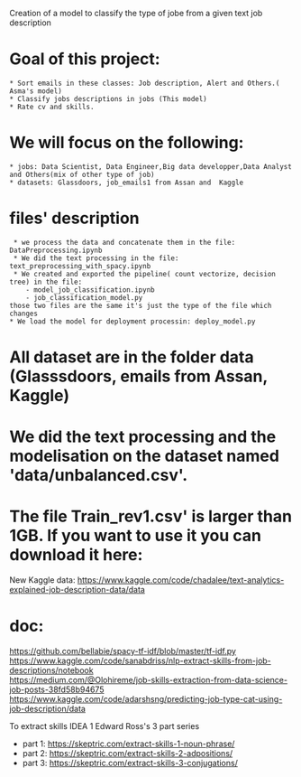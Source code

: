 Creation of a model to classify the type of jobe from a given text job description

# Goal of this project:
    * Sort emails in these classes: Job description, Alert and Others.( Asma's model)
    * Classify jobs descriptions in jobs (This model)
    * Rate cv and skills.

# We will focus on the following:
    * jobs: Data Scientist, Data Engineer,Big data developper,Data Analyst and Others(mix of other type of job)
    * datasets: Glassdoors, job_emails1 from Assan and  Kaggle 

# files' description
     * we process the data and concatenate them in the file: DataPreprocessing.ipynb
     * We did the text processing in the file: text_preprocessing_with_spacy.ipynb
     * We created and exported the pipeline( count vectorize, decision tree) in the file:
        - model_job_classification.ipynb
        - job_classification_model.py
    those two files are the same it's just the type of the file which changes
    * We load the model for deployment processin: deploy_model.py

# All dataset are in the folder data (Glasssdoors, emails from Assan, Kaggle)
# We did the text processing and the modelisation on the dataset named 'data/unbalanced.csv'.


# The file Train_rev1.csv' is larger than 1GB. If you want to use it you can download it here:
New Kaggle data: https://www.kaggle.com/code/chadalee/text-analytics-explained-job-description-data/data

# doc:
https://github.com/bellabie/spacy-tf-idf/blob/master/tf-idf.py
https://www.kaggle.com/code/sanabdriss/nlp-extract-skills-from-job-descriptions/notebook    
https://medium.com/@Olohireme/job-skills-extraction-from-data-science-job-posts-38fd58b94675   
https://www.kaggle.com/code/adarshsng/predicting-job-type-cat-using-job-description/data

To extract skills 
IDEA 1 
Edward Ross's 3 part series
 * part 1: https://skeptric.com/extract-skills-1-noun-phrase/
 * part 2: https://skeptric.com/extract-skills-2-adpositions/
 * part 3: https://skeptric.com/extract-skills-3-conjugations/